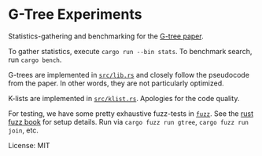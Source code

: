 # G-Tree Experiments

Statistics-gathering and benchmarking for the [G-tree paper](https://github.com/AljoschaMeyer/g_trees).

To gather statistics, execute `cargo run --bin stats`. To benchmark search, run `cargo bench`.

G-trees are implemented in [`src/lib.rs`](./src/lib.rs) and closely follow the pseudocode from the paper. In other words, they are not particularly optimized.

K-lists are implemented in [`src/klist.rs`](./src/klist.rs). Apologies for the code quality.

For testing, we have some pretty exhaustive fuzz-tests in [`fuzz`](./fuzz). See the [rust fuzz book](https://rust-fuzz.github.io/book/cargo-fuzz/setup.html) for setup details. Run via `cargo fuzz run gtree`, `cargo fuzz run join`, etc.

License: MIT